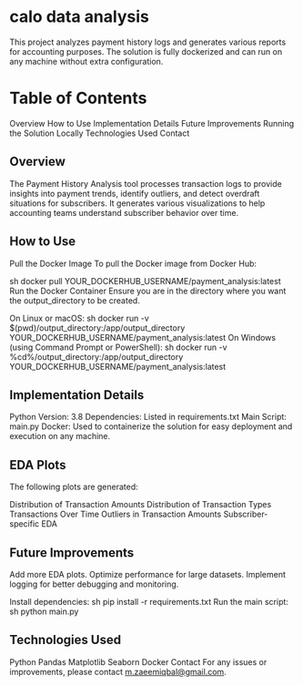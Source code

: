 # calo data analysis
This project analyzes payment history logs and generates various reports for accounting purposes. The solution is fully dockerized and can run on any machine without extra configuration.

# Table of Contents
Overview
How to Use
Implementation Details
Future Improvements
Running the Solution Locally
Technologies Used
Contact

## Overview
The Payment History Analysis tool processes transaction logs to provide insights into payment trends, identify outliers, and detect overdraft situations for subscribers. It generates various visualizations to help accounting teams understand subscriber behavior over time.

## How to Use
Pull the Docker Image
To pull the Docker image from Docker Hub:

sh
docker pull YOUR_DOCKERHUB_USERNAME/payment_analysis:latest
Run the Docker Container
Ensure you are in the directory where you want the output_directory to be created.

On Linux or macOS:
sh
docker run -v $(pwd)/output_directory:/app/output_directory YOUR_DOCKERHUB_USERNAME/payment_analysis:latest
On Windows (using Command Prompt or PowerShell):
sh
docker run -v %cd%/output_directory:/app/output_directory YOUR_DOCKERHUB_USERNAME/payment_analysis:latest

## Implementation Details
Python Version: 3.8
Dependencies: Listed in requirements.txt
Main Script: main.py
Docker: Used to containerize the solution for easy deployment and execution on any machine.

## EDA Plots
The following plots are generated:

Distribution of Transaction Amounts
Distribution of Transaction Types
Transactions Over Time
Outliers in Transaction Amounts
Subscriber-specific EDA

## Future Improvements
Add more EDA plots.
Optimize performance for large datasets.
Implement logging for better debugging and monitoring.

Install dependencies:
sh
pip install -r requirements.txt
Run the main script:
sh
python main.py

## Technologies Used
Python
Pandas
Matplotlib
Seaborn
Docker
Contact
For any issues or improvements, please contact m.zaeemiqbal@gmail.com.
